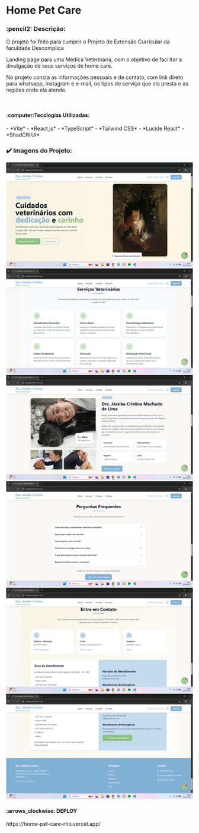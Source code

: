 <h1>Home Pet Care</h1>
<h3>:pencil2: Descrição:</h3>
<p>O projeto foi feito para cumprir o Projeto de Extensão Curricular da faculdade Descomplica

Landing page para uma Médica Veterinária, com o objetivo de facilitar a divulgação de seus serviços de home care.

No projeto consta as informações pessoais e de contato, com link direto para whatsapp, instagram e e-mail, os tipos de serviço que ela presta e as regiões onde ela atende.
</p>
<br>
<h4>:computer:Tecologias Utilizadas:</h4>
- *Vite*
- *React.js*
- *TypeScript* 
- *Tailwind CSS* 
- *Lucide React* 
- *ShadCN UI* 
<br>
<h3>✔️ Imagens do Projeto:</h3>
<img src="https://github.com/carolinacubass/home-pet-care/blob/main/imagens%20do%20projeto%20pronto/1.png" alt="imagem-1"/>
<img src="https://github.com/carolinacubass/home-pet-care/blob/main/imagens%20do%20projeto%20pronto/2.png" alt="imagem-2"/>
<img src="https://github.com/carolinacubass/home-pet-care/blob/main/imagens%20do%20projeto%20pronto/3.png" alt="imagem-3"/>
<img src="https://github.com/carolinacubass/home-pet-care/blob/main/imagens%20do%20projeto%20pronto/4.png" alt="imagem-4"/>
<img src="https://github.com/carolinacubass/home-pet-care/blob/main/imagens%20do%20projeto%20pronto/5.png" alt="imagem-5"/>
<img src="https://github.com/carolinacubass/home-pet-care/blob/main/imagens%20do%20projeto%20pronto/6.png" alt="imagem-6"/>
<br>
<h4>:arrows_clockwise: DEPLOY</h4>
https://home-pet-care-rho.vercel.app/
